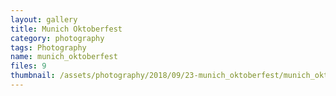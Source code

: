 ```yaml
---
layout: gallery
title: Munich Oktoberfest
category: photography
tags: Photography
name: munich_oktoberfest
files: 9
thumbnail: /assets/photography/2018/09/23-munich_oktoberfest/munich_oktoberfest-3.jpg
---
```

